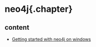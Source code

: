 ﻿
# neo4j{.chapter}

## content

- [Getting started with neo4j on windows](getting-started-on-windows.md)
